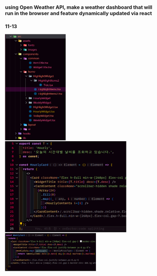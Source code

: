 ### using Open Weather API, make a weather dashboard that will run in the browser and feature dynamically updated via react

### 11-13

<img src="public/readme1.png" width="200" height="350"/>
<img src="public/readme2.png" width="400" height="300"/>
<img src="public/readme3.png" width="300" height="125"/>
